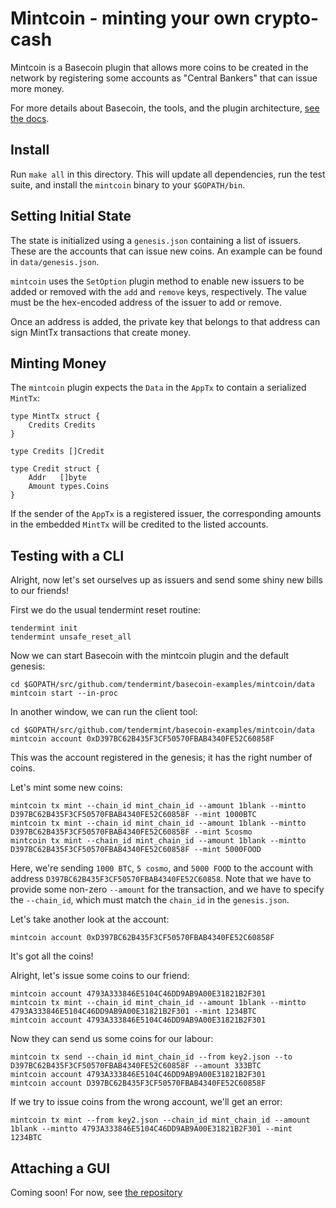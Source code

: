 # Mintcoin - minting your own crypto-cash

Mintcoin is a Basecoin plugin that allows more coins to be created in the network
by registering some accounts as "Central Bankers" that can issue more money.

For more details about Basecoin, the tools, and the plugin architecture, [see the docs](https://github.com/tendermint/basecoin).

## Install

Run `make all` in this directory.
This will update all dependencies, run the test suite, and install the `mintcoin` binary to your `$GOPATH/bin`.

## Setting Initial State

The state is initialized using a `genesis.json` containing a list of issuers.
These are the accounts that can issue new coins.
An example can be found in `data/genesis.json`.

`mintcoin` uses the `SetOption` plugin method to enable new issuers to be added or removed with the `add` and `remove` keys, respectively. The value must be the hex-encoded address of the issuer to add or remove.

Once an address is added, the private key that belongs to that address can sign MintTx transactions
that create money.

## Minting Money

The `mintcoin` plugin expects the `Data` in the `AppTx` to contain a serialized `MintTx`:

```
type MintTx struct {
	Credits Credits
}

type Credits []Credit

type Credit struct {
	Addr   []byte
	Amount types.Coins
}
```

If the sender of the `AppTx` is a registered issuer,
the corresponding amounts in the embedded `MintTx` will be credited to the listed accounts.

## Testing with a CLI

Alright, now let's set ourselves up as issuers and send some shiny new bills to our friends!

First we do the usual tendermint reset routine:

```
tendermint init
tendermint unsafe_reset_all
```

Now we can start Basecoin with the mintcoin plugin and the default genesis:

```
cd $GOPATH/src/github.com/tendermint/basecoin-examples/mintcoin/data
mintcoin start --in-proc
```

In another window, we can run the client tool:

```
cd $GOPATH/src/github.com/tendermint/basecoin-examples/mintcoin/data
mintcoin account 0xD397BC62B435F3CF50570FBAB4340FE52C60858F
```

This was the account registered in the genesis; it has the right number of coins.

Let's mint some new coins:

```
mintcoin tx mint --chain_id mint_chain_id --amount 1blank --mintto D397BC62B435F3CF50570FBAB4340FE52C60858F --mint 1000BTC
mintcoin tx mint --chain_id mint_chain_id --amount 1blank --mintto D397BC62B435F3CF50570FBAB4340FE52C60858F --mint 5cosmo
mintcoin tx mint --chain_id mint_chain_id --amount 1blank --mintto D397BC62B435F3CF50570FBAB4340FE52C60858F --mint 5000FOOD
```

Here, we're sending `1000 BTC`, `5 cosmo`, and `5000 FOOD` to the account with address `D397BC62B435F3CF50570FBAB4340FE52C60858`.
Note that we have to provide some non-zero `--amount` for the transaction, and we have to specify the `--chain_id`,
which must match the `chain_id` in the `genesis.json`.

Let's take another look at the account:

```
mintcoin account 0xD397BC62B435F3CF50570FBAB4340FE52C60858F
```

It's got all the coins!

Alright, let's issue some coins to our friend:

```
mintcoin account 4793A333846E5104C46DD9AB9A00E31821B2F301
mintcoin tx mint --chain_id mint_chain_id --amount 1blank --mintto 4793A333846E5104C46DD9AB9A00E31821B2F301 --mint 1234BTC
mintcoin account 4793A333846E5104C46DD9AB9A00E31821B2F301
```

Now they can send us some coins for our labour:

```
mintcoin tx send --chain_id mint_chain_id --from key2.json --to D397BC62B435F3CF50570FBAB4340FE52C60858F --amount 333BTC
mintcoin account 4793A333846E5104C46DD9AB9A00E31821B2F301
mintcoin account D397BC62B435F3CF50570FBAB4340FE52C60858F
```

If we try to issue coins from the wrong account, we'll get an error:

```
mintcoin tx mint --from key2.json --chain_id mint_chain_id --amount 1blank --mintto 4793A333846E5104C46DD9AB9A00E31821B2F301 --mint 1234BTC
```

## Attaching a GUI

Coming soon! For now, see [the repository](https://github.com/tendermint/js-basecoin)
